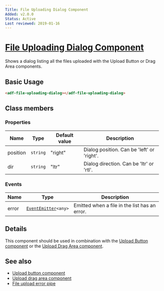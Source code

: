 ```yaml
---
Title: File Uploading Dialog Component
Added: v2.0.0
Status: Active
Last reviewed: 2019-01-16
---
```


# [File Uploading Dialog Component](../../../lib/content-services/upload/components/file-uploading-dialog.component.ts "Defined in file-uploading-dialog.component.ts")

Shows a dialog listing all the files uploaded with the Upload Button or Drag Area components.

## Basic Usage

```html
<adf-file-uploading-dialog></adf-file-uploading-dialog>
```

## Class members

### Properties

| Name | Type | Default value | Description |
| ---- | ---- | ------------- | ----------- |
| position | `string` | "right" | Dialog position. Can be 'left' or 'right'. |
| dir | `string` | "ltr" | Dialog direction. Can be 'ltr' or 'rtl'. |

### Events

| Name | Type | Description |
| ---- | ---- | ----------- |
| error | [`EventEmitter`](https://angular.io/api/core/EventEmitter)`<any>` | Emitted when a file in the list has an error. |

## Details

This component should be used in combination with the
[Upload Button component](upload-button.component.md) or the
[Upload Drag Area component](upload-drag-area.component.md).

## See also

-   [Upload button component](upload-button.component.md)
-   [Upload drag area component](upload-drag-area.component.md)
-   [File upload error pipe](../pipes/file-upload-error.pipe.md)
